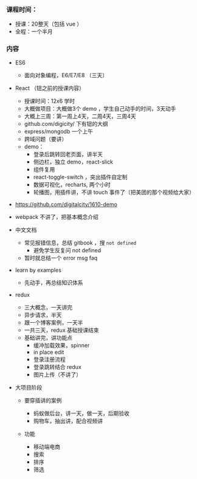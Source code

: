 
### 课程时间：
- 授课：20整天（包括 vue ）
- 全程：一个半月

### 内容
- ES6
  - 面向对象编程，E6/E7/E8 （三天）
- React （钮之前的授课内容）
  - 授课时间：12x6 学时
  - 大概做项目：大概做3个 demo ，学生自己动手的时间，3天动手
  - 大概上三周：第一周上4天，二周4天，三周4天
  - github.com/digicity/ 下有钮的大纲
  - express/mongodb 一个上午
  - 跨域问题（要讲）
  - demo：
    - 登录后跳转回老页面，讲半天
    - 侧边栏，独立 demo，react-slick
    - 组件复用
    - react-toggle-switch ，突出插件自定制
    - 数据可视化，recharts, 两个小时
    - 轮播图，用插件讲，不讲 touch 事件了（把美团的那个视频给大家）

- https://github.com/digitalcity/1610-demo
- webpack 不讲了，把基本概念介绍
- 中文文档
  - 常见报错信息，总结 gitbook ，搜 `not defined`
    - 避免学生反复问 not defined
  - 暂时就总结一个 error msg faq
- learn by examples
  - 先动手，再总结知识体系
- redux
  - 三大概念，一天讲完
  - 异步请求，半天
  - 跟一个博客案例，一天半
  - 一共三天，redux 基础授课结束
  - 基础讲完，讲功能点
    - 缓冲加载效果，spinner
    - in place edit
    - 登录注册流程
    - 登录跳转结合 redux
    - 图片上传（不讲了）

- 大项目阶段
  - 要穿插讲的案例
    - 蚂蚁做后台，讲一天，做一天，后期验收
    - 购物车，抽出讲，配合视频讲

  - 功能
    - 移动端电商
    - 搜索
    - 排序
    - 筛选
